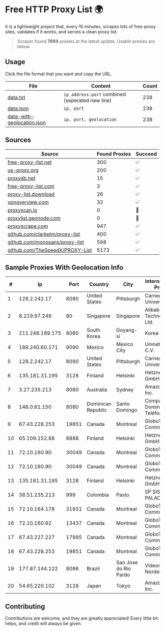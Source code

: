 
# Free HTTP Proxy List 🌍

It is a lightweight project that, every 10 minutes, scrapes lots of free-proxy sites, validates if it works, and serves a clean proxy list.


> Scraper found **7694** proxies at the latest update. Usable proxies are below.

## Usage

Click the file format that you want and copy the URL.


|File|Content|Count|
|----|-------|-----|
|[data.txt](https://raw.githubusercontent.com/themiralay/Proxy-List-World/master/data.txt)|`ip_address:port` combined (seperated new line)|238|
|[data.json](https://raw.githubusercontent.com/themiralay/Proxy-List-World/master/data.json)|`ip, port`|238|
|[data-with-geolocation.json](https://raw.githubusercontent.com/themiralay/Proxy-List-World/master/data-with-geolocation.json)|`ip, port, geolocation`|238|

## Sources

|Source|Found Proxies|Succeed|
|------|-------------|-------|
|[free-proxy-list.net](https://free-proxy-list.net)|300|✅|
|[us-proxy.org](https://www.us-proxy.org)|200|✅|
|[proxydb.net](http://proxydb.net)|15|✅|
|[free-proxy-list.com](https://free-proxy-list.com/?page=&port=&type%5B%5D=http&type%5B%5D=https&up_time=0&search=Search)|3|✅|
|[proxy-list.download](https://www.proxy-list.download/HTTP)|26|✅|
|[vpnoverview.com](https://vpnoverview.com/privacy/anonymous-browsing/free-proxy-servers)|32|✅|
|[proxyscan.io](https://www.proxyscan.io)|0|🚫|
|[proxylist.geonode.com](https://proxylist.geonode.com/api/proxy-list?limit=300&page=1&sort_by=lastChecked&sort_type=desc&protocols=http,https)|0|🚫|
|[proxyscrape.com](https://api.proxyscrape.com/v2/?request=displayproxies&protocol=http&timeout=10000&country=all&ssl=all&anonymity=all)|947|✅|
|[github.com/clarketm/proxy-list](https://raw.githubusercontent.com/clarketm/proxy-list/master/proxy-list-raw.txt)|400|✅|
|[github.com/monosans/proxy-list](https://raw.githubusercontent.com/monosans/proxy-list/main/proxies/http.txt)|598|✅|
|[github.com/TheSpeedX/PROXY-List](https://raw.githubusercontent.com/TheSpeedX/PROXY-List/master/http.txt)|5173|✅|


## Sample Proxies With Geolocation Info

|#|Ip|Port|Country|City|Internet Service Provider|
|-|--|----|-------|----|-------------------------|
|1|128.2.242.17|8080|United States|Pittsburgh|Carnegie Mellon University|
|2|8.219.97.248|80|Singapore|Singapore|Alibaba (US) Technology Co., Ltd.|
|3|211.248.189.175|8080|South Korea|Goyang-si|Korea Telecom|
|4|189.240.60.171|9090|Mexico|Mexico City|Uninet S.A. de C.V.|
|5|128.2.242.17|8080|United States|Pittsburgh|Carnegie Mellon University|
|6|135.181.31.195|3128|Finland|Helsinki|Hetzner Online GmbH|
|7|3.27.235.213|8080|Australia|Sydney|Amazon.com, Inc.|
|8|148.0.61.150|8080|Dominican Republic|Santo Domingo|Compañía Dominicana de Teléfonos S. A.|
|9|67.43.228.253|19851|Canada|Montreal|GloboTech Communications|
|10|65.109.152.88|8888|Finland|Helsinki|Hetzner Online GmbH|
|11|72.10.160.90|30049|Canada|Montreal|GloboTech Communications|
|12|72.10.160.90|30049|Canada|Montreal|GloboTech Communications|
|13|135.181.31.195|3128|Finland|Helsinki|Hetzner Online GmbH|
|14|38.51.235.213|999|Colombia|Pasto|SP SISTEMAS PALACIOS LTDA|
|15|72.10.164.178|31931|Canada|Montreal|GloboTech Communications|
|16|72.10.160.92|13437|Canada|Montreal|GloboTech Communications|
|17|67.43.227.227|17995|Canada|Montreal|GloboTech Communications|
|18|67.43.228.253|19851|Canada|Montreal|GloboTech Communications|
|19|177.87.144.122|8086|Brazil|Sao Jose do Rio Pardo|Videomar Rede Nordeste S/A|
|20|54.65.220.102|3128|Japan|Tokyo|Amazon.com, Inc.|



## Contributing

Contributions are welcome, and they are greatly appreciated! Every
little bit helps, and credit will always be given.

